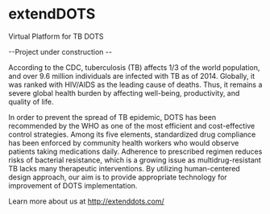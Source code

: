# extendDOTS
Virtual Platform for TB DOTS

--Project under construction --

According to the CDC, tuberculosis (TB) affects 1/3 of the world population, and over 9.6 million individuals are infected with TB as of 2014. Globally, it was ranked with HIV/AIDS as the leading cause of deaths. Thus, it remains a severe global health burden by affecting well-being, productivity, and quality of life. 

In order to prevent the spread of TB epidemic, DOTS has been recommended by the WHO as one of the most efficient and cost-effective control strategies. Among its five elements, standardized drug compliance has been enforced by community health workers who would observe patients taking medications daily. Adherence to prescribed regimen reduces risks of bacterial resistance, which is a growing issue as multidrug-resistant TB lacks many therapeutic interventions. By utilizing human-centered design approach, our aim is to provide appropriate technology for improvement of DOTS implementation. 

Learn more about us at http://extenddots.com/
